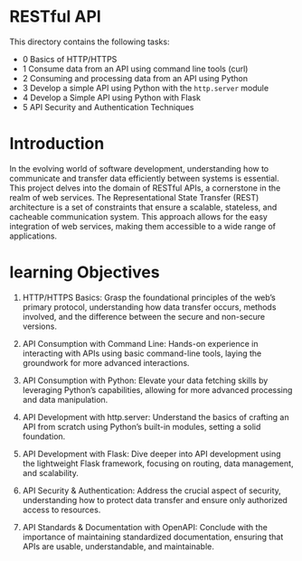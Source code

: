 # RESTful API
This directory contains the following tasks:

- 0 Basics of HTTP/HTTPS
- 1 Consume data from an API using command line tools (curl)
- 2 Consuming and processing data from an API using Python
- 3 Develop a simple API using Python with the `http.server` module
- 4 Develop a Simple API using Python with Flask
- 5 API Security and Authentication Techniques

# Introduction

In the evolving world of software development, understanding how to communicate and transfer data efficiently between systems is essential. This project delves into the domain of RESTful APIs, a cornerstone in the realm of web services. The Representational State Transfer (REST) architecture is a set of constraints that ensure a scalable, stateless, and cacheable communication system. This approach allows for the easy integration of web services, making them accessible to a wide range of applications.

# learning Objectives

1. HTTP/HTTPS Basics: Grasp the foundational principles of the web’s primary protocol, understanding how data transfer occurs, methods involved, and the difference between the secure and non-secure versions.

2. API Consumption with Command Line: Hands-on experience in interacting with APIs using basic command-line tools, laying the groundwork for more advanced interactions.

3. API Consumption with Python: Elevate your data fetching skills by leveraging Python’s capabilities, allowing for more advanced processing and data manipulation.

4. API Development with http.server: Understand the basics of crafting an API from scratch using Python’s built-in modules, setting a solid foundation.

5. API Development with Flask: Dive deeper into API development using the lightweight Flask framework, focusing on routing, data management, and scalability.

6. API Security & Authentication: Address the crucial aspect of security, understanding how to protect data transfer and ensure only authorized access to resources.

7. API Standards & Documentation with OpenAPI: Conclude with the importance of maintaining standardized documentation, ensuring that APIs are usable, understandable, and maintainable.

